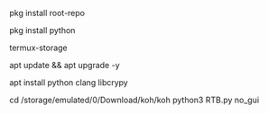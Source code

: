 pkg install root-repo


pkg install python 


termux-storage


apt update && apt upgrade -y


apt install python clang libcrypy

 
cd /storage/emulated/0/Download/koh/koh
python3 RTB.py no_gui

